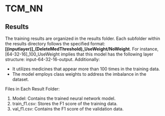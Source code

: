 # TCM_NN

## Results
The training results are organized in the results folder. Each subfolder within the results directory follows the specified format: 
**\[(inputlayer)\]_(DeleteMedThreshold)_UseWeight/NoWeight**.
For instance, \[64-32-16\]_100_UseWeight implies that this model has the following layer structure: input-64-32-16-output. Additionally:

* It utilizes medicines that appear more than 100 times in the training data.
* The model employs class weights to address the imbalance in the dataset.

Files in Each Result Folder:
1. Model: Contains the trained neural network model.
2. train_f1.csv: Stores the F1 score of the training data.
3. val_f1.csv: Contains the F1 score of the validation data.
